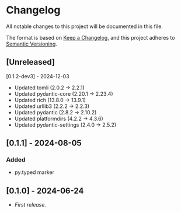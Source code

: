 <!-- markdownlint-configure-file { "MD024": false } -->
# Changelog

All notable changes to this project will be documented in this file.

The format is based on [Keep a Changelog](https://keepachangelog.com/en/1.1.0/),
and this project adheres to [Semantic Versioning](https://semver.org/spec/v2.0.0.html).

## [Unreleased]

[0.1.2-dev3] - 2024-12-03

- Updated tomli (2.0.2 -> 2.2.1)
- Updated pydantic-core (2.20.1 -> 2.23.4)
- Updated rich (13.8.0 -> 13.9.1)
- Updated urllib3 (2.2.2 -> 2.2.3)
- Updated pydantic (2.8.2 -> 2.10.2)
- Updated platformdirs (4.2.2 -> 4.3.6)
- Updated pydantic-settings (2.4.0 -> 2.5.2)

## [0.1.1] - 2024-08-05

### Added

- py.typed marker

## [0.1.0] - 2024-06-24

- _First release._
